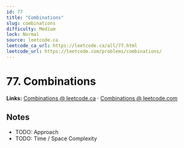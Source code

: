 ```yaml
--- 
id: 77
title: "Combinations"
slug: combinations
difficulty: Medium
lock: Normal
source: leetcode.ca
leetcode_ca_url: https://leetcode.ca/all/77.html
leetcode_url: https://leetcode.com/problems/combinations/
---
```


# 77. Combinations

**Links:** [Combinations @ leetcode.ca](https://leetcode.ca/all/77.html) · [Combinations @ leetcode.com](https://leetcode.com/problems/combinations/)

## Notes
- TODO: Approach
- TODO: Time / Space Complexity

